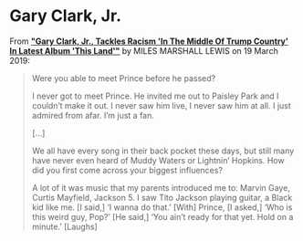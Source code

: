 
# Gary Clark, Jr.

From [**"Gary Clark, Jr., Tackles Racism 'In The Middle Of Trump Country' In Latest Album 'This Land'"**](https://www.essence.com/entertainment/only-essence/gary-clark-jr-this-land-review/) by MILES MARSHALL LEWIS on 19 March 2019:

> Were you able to meet Prince before he passed?
>
> I never got to meet Prince. He invited me out to Paisley Park and I couldn’t make it out. I never saw him live, I never saw him at all. I just admired from afar. I’m just a fan.
>
> [...]
>
> We all have every song in their back pocket these days, but still many have never even heard of Muddy Waters or Lightnin’ Hopkins. How did you first come across your biggest influences?
>
> A lot of it was music that my parents introduced me to: Marvin Gaye, Curtis Mayfield, Jackson 5. I saw Tito Jackson playing guitar, a Black kid like me. [I said,] ‘I wanna do that.’ [With] Prince, [I asked,] ‘Who is this weird guy, Pop?’ [He said,] ‘You ain’t ready for that yet. Hold on a minute.’ [Laughs]
